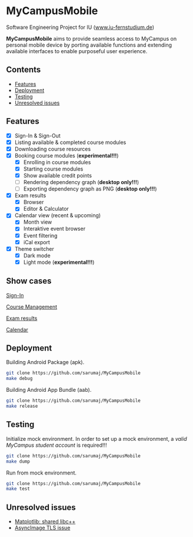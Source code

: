 # MyCampusMobile

Software Engineering Project for IU (www.iu-fernstudium.de)

**MyCampusMobile** aims to provide seamless access to MyCampus on personal mobile device by porting available functions and extending available interfaces to enable purposeful user experience.

## Contents

- [Features](#features)
- [Deployment](#deployment)
- [Testing](#testing)
- [Unresolved issues](#unresolved-issues)

## Features

- [x] Sign-In & Sign-Out
- [x] Listing available & completed course modules
- [x] Downloading course resources
- [x] Booking course modules (**experimental!!!**)
  - [x] Enrolling in course modules
  - [x] Starting course modules
  - [x] Show available credit points
  - [ ] Rendering dependency graph (**desktop only!!!**)
  - [ ] Exporting dependency graph as PNG (**desktop only!!!**)
- [x] Exam results
  - [x] Browser
  - [x] Editor & Calculator
- [x] Calendar view (recent & upcoming)
  - [x] Month view
  - [x] Interaktive event browser
  - [x] Event filtering
  - [x] iCal export
- [x] Theme switcher
  - [x] Dark mode
  - [x] Light mode (**experimental!!!**)

## Show cases

[Sign-In](doc/gif/sign_in.gif)

[Course Management](doc/gif/booking.gif)

[Exam results](doc/gif/grades.gif)

[Calendar](doc/gif/calendar.gif)

## Deployment

Building Android Package (apk).

```bash
git clone https://github.com/sarumaj/MyCampusMobile
make debug
```

Building Android App Bundle (aab).

```bash
git clone https://github.com/sarumaj/MyCampusMobile
make release
```

## Testing

Initialize mock environment.
In order to set up a mock environment, a _valid MyCampus student account_ is required!!!

```bash
git clone https://github.com/sarumaj/MyCampusMobile
make dump
```

Run from mock environment.

```bash
git clone https://github.com/sarumaj/MyCampusMobile
make test
```

## Unresolved issues

- [Matplotlib: shared libc++](https://github.com/sarumaj/MyCampusMobile/issues/1)
- [AsyncImage TLS issue](https://github.com/sarumaj/MyCampusMobile/issues/2)
